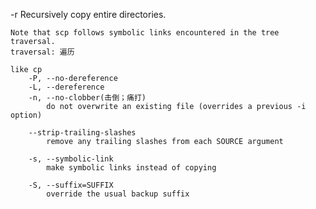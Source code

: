 -r  Recursively copy entire directories.  

    Note that scp follows symbolic links encountered in the tree traversal.
    traversal: 遍历

    like cp
        -P, --no-dereference
        -L, --dereference
        -n, --no-clobber(击倒；痛打)
            do not overwrite an existing file (overrides a previous -i option)
            
        --strip-trailing-slashes
            remove any trailing slashes from each SOURCE argument
            
        -s, --symbolic-link
            make symbolic links instead of copying
            
        -S, --suffix=SUFFIX
            override the usual backup suffix


